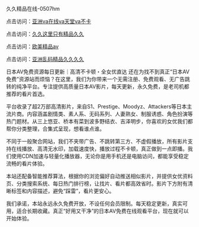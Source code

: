 久久精品在线-0507hm


点击访问：<a href="https://gda-c7m.pages.dev/">亚洲va在线va天堂va不卡</a>

点击访问：<a href="https://bsdf-5f5.pages.dev/">久久这里只有精品久久</a>

点击访问：<a href="https://tfda.pages.dev/">欧美精品aⅴ</a>

点击访问：<a href="https://gsd-agv.pages.dev/">亚洲乱码精品久久久久</a>


日本AV免费资源每日更新｜高清不卡顿・全女优直达
还在为找不到真正“日本AV免费”资源站而烦恼？在这里，我们为你带来一个无需注册、免费观看、无广告跳转的纯净平台。专注提供高质量日本AV影片，每天更新，永久免费，是老司机都推荐的看片首选。

平台收录了超2万部高清影片，来自S1、Prestige、Moodyz、Attackers等日本主流片商。内容涵盖剧情类、素人系、无码系列、人妻熟女、制服诱惑、角色扮演等热门题材。从三上悠亚、桥本有菜到波多野结衣、吉泽明步，你喜欢的女优我们都帮你分类整理，合集式呈现，想看谁点谁。

不同于一般聚合网站，我们不夹带广告、不跳转第三方、不虚假播放，所有影片支持在线播放、高清无水印，加载速度快，播放过程不卡顿，真正做到一点即播。我们使用CDN加速与轻量化播放器，无论你是用手机还是电脑访问，都能享受稳定流畅的看片体验。

本站还配备智能推荐算法，根据你的浏览偏好自动推送相似影片，并提供女优资料页、分类搜索系统、每日热门排行榜，让找片、看片都高效省时。影片下方附有清晰标签和内容描述，避免“踩雷”，看片更安心。

我们承诺，本站永远永久免费开放，不设任何会员限制。每天稳定更新，真实可用，适合长期收藏。真正“好用又干净”的日本AV免费在线观看平台，现在就可以开始体验。




<span style="display:none;">[Canonical link]( ）</span>
